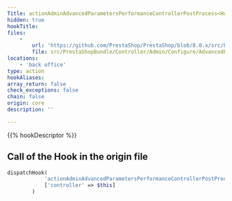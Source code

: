 ```yaml
---
Title: actionAdminAdvancedParametersPerformanceControllerPostProcess<HookName>Before
hidden: true
hookTitle: 
files:
    -
        url: 'https://github.com/PrestaShop/PrestaShop/blob/8.0.x/src/PrestaShopBundle/Controller/Admin/Configure/AdvancedParameters/PerformanceController.php'
        file: src/PrestaShopBundle/Controller/Admin/Configure/AdvancedParameters/PerformanceController.php
locations:
    - 'back office'
type: action
hookAliases: 
array_return: false
check_exceptions: false
chain: false
origin: core
description: ''

---
```


{{% hookDescriptor %}}

## Call of the Hook in the origin file

```php
dispatchHook(
            'actionAdminAdvancedParametersPerformanceControllerPostProcess' . $hookName . 'Before',
            ['controller' => $this]
        )
```
